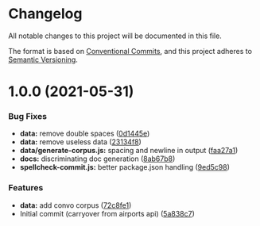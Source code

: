 # Changelog

All notable changes to this project will be documented in this file.

The format is based on [Conventional Commits][1], and this project adheres to
[Semantic Versioning][2].

# 1.0.0 (2021-05-31)

### Bug Fixes

- **data:** remove double spaces ([0d1445e][3])
- **data:** remove useless data ([23134f8][4])
- **data/generate-corpus.js:** spacing and newline in output ([faa27a1][5])
- **docs:** discriminating doc generation ([8ab67b8][6])
- **spellcheck-commit.js:** better package.json handling ([9ed5c98][7])

### Features

- **data:** add convo corpus ([72c8fe1][8])
- Initial commit (carryover from airports api) ([5a838c7][9])

[1]: https://conventionalcommits.org
[2]: https://semver.org
[3]:
  https://github.com/nhscc/barker.api.hscc.bdpa.org/commit/0d1445e1280beb0a2c68498fd3fd215dc62ed8c7
[4]:
  https://github.com/nhscc/barker.api.hscc.bdpa.org/commit/23134f873397b29acd5c716af2a64d136901338c
[5]:
  https://github.com/nhscc/barker.api.hscc.bdpa.org/commit/faa27a138df003c9e618fb4872591d65c4cc75b1
[6]:
  https://github.com/nhscc/barker.api.hscc.bdpa.org/commit/8ab67b8a8b17832b1fd93f8c93ab519b920c7d7f
[7]:
  https://github.com/nhscc/barker.api.hscc.bdpa.org/commit/9ed5c98f7619243946e96b93fd52b1ff446cf23a
[8]:
  https://github.com/nhscc/barker.api.hscc.bdpa.org/commit/72c8fe1ba70fa05eb97aacb109f873627fa95216
[9]:
  https://github.com/nhscc/barker.api.hscc.bdpa.org/commit/5a838c7b6e14c64b60217dd3cbf1768065cc7454
